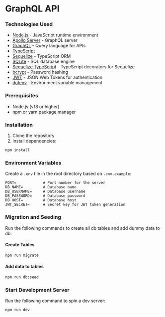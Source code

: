 # GraphQL API

### Technologies Used

- [Node.js](https://nodejs.org/en) - JavaScript runtime environment
- [Apollo Server](https://www.apollographql.com/docs/apollo-server) - GraphQL server
- [GraphQL](https://graphql.org/) - Query language for APIs
- [TypeScript](https://www.typescriptlang.org/)
- [Sequelize](https://sequelize.org/) - TypeScript ORM
- [SQLite](https://www.sqlite.org/) - SQL database engine
- [Sequelize TypeScript](https://github.com/sequelize/sequelize-typescript) - TypeScript decorators for Sequelize
- [bcrypt](https://www.npmjs.com/package/bcrypt) - Password hashing
- [JWT](https://jwt.io/) - JSON Web Tokens for authentication
- [dotenv](https://www.npmjs.com/package/dotenv) - Environment variable management

### Prerequisites

- Node.js (v18 or higher)
- npm or yarn package manager

### Installation

1. Clone the repository
2. Install dependencies:

```bash
npm install
```

### Environment Variables

Create a `.env` file in the root directory based on `.env.example`:

```env
PORT=            # Port number for the server
DB_NAME=         # Database name
DB_USERNAME=     # Database username
DB_PASSWORD=     # Database password
DB_HOST=         # Database host
JWT_SECRET=      # Secret key for JWT token generation
```

### Migration and Seeding

Run the following commands to create all db tables and add dummy data to db:

#### Create Tables

```bash
npm run migrate
```

#### Add data to tables

```bash
npm run db:seed
```

### Start Development Server

Run the following command to spin a dev server:

```bash
npm run dev
```
